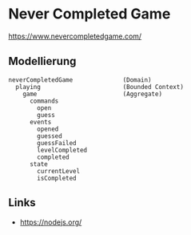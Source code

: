 # Never Completed Game

https://www.nevercompletedgame.com/

## Modellierung

```
neverCompletedGame              (Domain)
  playing                       (Bounded Context)
    game                        (Aggregate)
      commands
        open
        guess
      events
        opened
        guessed
        guessFailed
        levelCompleted
        completed
      state
        currentLevel
        isCompleted
```

## Links

- https://nodejs.org/
